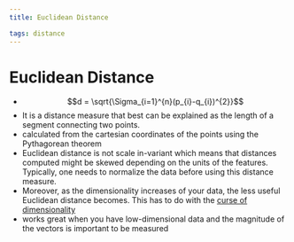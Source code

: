 ```yaml
---
title: Euclidean Distance

tags: distance 
---
```


# Euclidean Distance
- $$d = \sqrt{\Sigma_{i=1}^{n}(p_{i}-q_{i})^{2}}$$
- It is a distance measure that best can be explained as the length of a segment connecting two points.
- calculated from the cartesian coordinates of the points using the Pythagorean theorem
- Euclidean distance is not scale in-variant which means that distances computed might be skewed depending on the units of the features. Typically, one needs to normalize the data before using this distance measure.
- Moreover, as the dimensionality increases of your data, the less useful Euclidean distance becomes. This has to do with the [curse of dimensionality](Curse%20Of%20Dimensionality.md)
- works great when you have low-dimensional data and the magnitude of the vectors is important to be measured


















